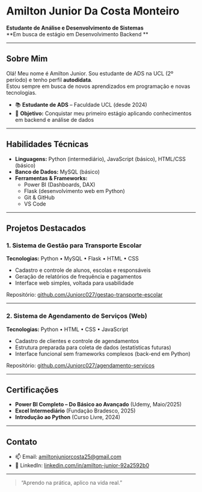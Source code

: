 <!-- Título / Cabeçalho -->
# Amilton Junior Da Costa Monteiro

**Estudante de Análise e Desenvolvimento de Sistemas**  
**Em busca de estágio em Desenvolvimento Backend **  

---

## Sobre Mim

Olá! Meu nome é Amilton Junior. Sou estudante de ADS na UCL (2º período) e tenho perfil **autodidata**.  
Estou sempre em busca de novos aprendizados em programação e novas tecnologias.  

- 📚 **Estudante de ADS** – Faculdade UCL (desde 2024)   
- 🚀 **Objetivo:** Conquistar meu primeiro estágio aplicando conhecimentos em backend e análise de dados

---

## Habilidades Técnicas

- **Linguagens:** Python (intermediário), JavaScript (básico), HTML/CSS (básico)  
- **Banco de Dados:** MySQL (básico)  
- **Ferramentas & Frameworks:**  
  - Power BI (Dashboards, DAX)  
  - Flask (desenvolvimento web em Python)  
  - Git & GitHub  
  - VS Code  

---

## Projetos Destacados

### 1. Sistema de Gestão para Transporte Escolar  
**Tecnologias:** Python • MySQL • Flask • HTML • CSS  
- Cadastro e controle de alunos, escolas e responsáveis  
- Geração de relatórios de frequência e pagamentos  
- Interface web simples, voltada para usabilidade  

Repositório: [github.com/Juniorc027/gestao-transporte-escolar](#link-do-repo)  

---

### 2. Sistema de Agendamento de Serviços (Web)  
**Tecnologias:** Python • HTML • CSS • JavaScript  
- Cadastro de clientes e controle de agendamentos  
- Estrutura preparada para coleta de dados (estatísticas futuras)  
- Interface funcional sem frameworks complexos (back-end em Python)  

Repositório: [github.com/Juniorc027/agendamento-servicos](#link-do-repo)  

---

## Certificações

- **Power BI Completo – Do Básico ao Avançado** (Udemy, Maio/2025)  
- **Excel Intermediário** (Fundação Bradesco, 2025)  
- **Introdução ao Python** (Curso Livre, 2024)  

---

## Contato

- 📫 Email: amiltonjuniorcosta25@gmail.com  
- 💼 LinkedIn: [linkedin.com/in/amilton-junior-92a2592b0](https://www.linkedin.com/in/amilton-junior-92a2592b0)  

---

> “Aprendo na prática, aplico na vida real.”  
